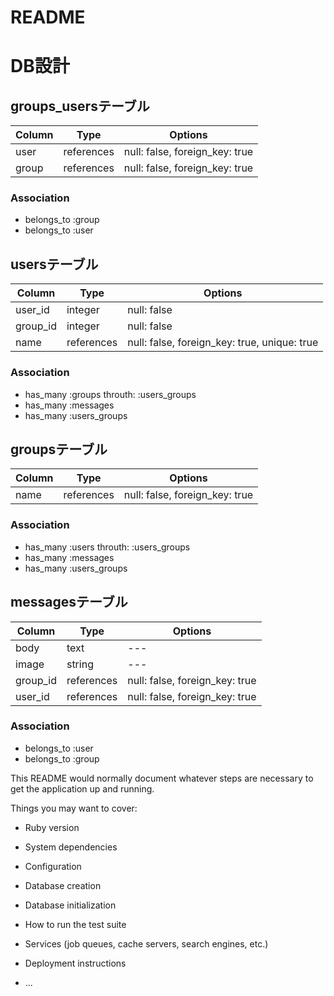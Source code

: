 # README

# DB設計

## groups_usersテーブル
|Column|Type|Options|
|------|----|-------|
|user|references|null: false, foreign_key: true|
|group|references|null: false, foreign_key: true|

### Association
- belongs_to :group
- belongs_to :user

## usersテーブル
|Column|Type|Options|
|------|----|-------|
|user_id|integer|null: false|
|group_id|integer|null: false|
|name|references|null: false, foreign_key: true, unique: true|

### Association
- has_many :groups throuth: :users_groups
- has_many :messages
- has_many :users_groups

## groupsテーブル
|Column|Type|Options|
|------|----|-------|
|name|references|null: false, foreign_key: true|

### Association
- has_many :users throuth: :users_groups
- has_many :messages
- has_many :users_groups

## messagesテーブル
|Column|Type|Options|
|------|----|-------|
|body|text|---|
|image|string|---|
|group_id|references|null: false, foreign_key: true|
|user_id|references|null: false, foreign_key: true|

### Association
- belongs_to :user
- belongs_to :group

This README would normally document whatever steps are necessary to get the
application up and running.

Things you may want to cover:

* Ruby version

* System dependencies

* Configuration

* Database creation

* Database initialization

* How to run the test suite

* Services (job queues, cache servers, search engines, etc.)

* Deployment instructions

* ...
